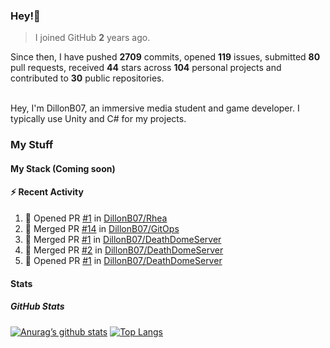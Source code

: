 ### Hey!👋
<!-- [![Banner](banner.png)](https://dillonb07.is-a.dev) -->


> I joined GitHub **2** years ago.

Since then, I have pushed **2709** commits, opened **119** issues, submitted **80** pull requests, received **44** stars across **104** personal projects and contributed to **30** public repositories.

<br>
Hey, I'm DillonB07, an immersive media student and game developer. I typically use Unity and C# for my projects.

<br>

### My Stuff

#### My Stack (Coming soon)

#### :zap: Recent Activity

<!--START_SECTION:activity-->
1. 💪 Opened PR [#1](https://github.com/DillonB07/Rhea/pull/1) in [DillonB07/Rhea](https://github.com/DillonB07/Rhea)
2. 🎉 Merged PR [#14](https://github.com/DillonB07/GitOps/pull/14) in [DillonB07/GitOps](https://github.com/DillonB07/GitOps)
3. 🎉 Merged PR [#1](https://github.com/DillonB07/DeathDomeServer/pull/1) in [DillonB07/DeathDomeServer](https://github.com/DillonB07/DeathDomeServer)
4. 🎉 Merged PR [#2](https://github.com/DillonB07/DeathDomeServer/pull/2) in [DillonB07/DeathDomeServer](https://github.com/DillonB07/DeathDomeServer)
5. 💪 Opened PR [#1](https://github.com/DillonB07/DeathDomeServer/pull/1) in [DillonB07/DeathDomeServer](https://github.com/DillonB07/DeathDomeServer)
<!--END_SECTION:activity-->

#### Stats

##### GitHub Stats
[![Anurag’s github stats](https://github-readme-stats.vercel.app/api?username=dillonb07&show_icons=true&theme=radical)](https://github.com/dillonb07)
[![Top Langs](https://github-readme-stats.vercel.app/api/top-langs/?username=dillonb07&layout=compact&theme=radical)](https://github.com/dillonb07)
